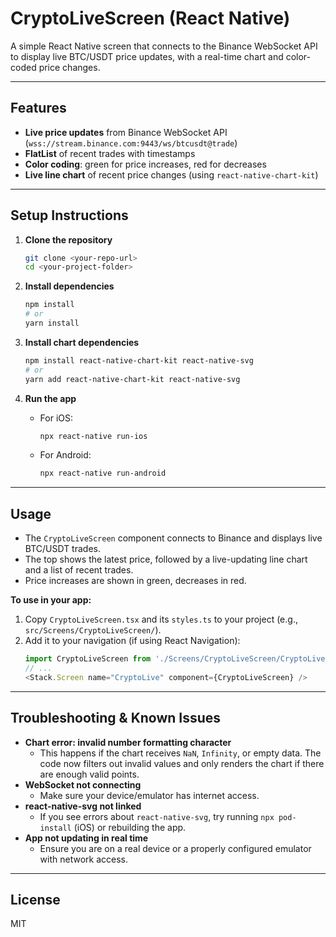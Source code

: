 # CryptoLiveScreen (React Native)

A simple React Native screen that connects to the Binance WebSocket API to display live BTC/USDT price updates, with a real-time chart and color-coded price changes.

---

## Features
- **Live price updates** from Binance WebSocket API (`wss://stream.binance.com:9443/ws/btcusdt@trade`)
- **FlatList** of recent trades with timestamps
- **Color coding**: green for price increases, red for decreases
- **Live line chart** of recent price changes (using `react-native-chart-kit`)

---

## Setup Instructions

1. **Clone the repository**
   ```sh
   git clone <your-repo-url>
   cd <your-project-folder>
   ```

2. **Install dependencies**
   ```sh
   npm install
   # or
   yarn install
   ```

3. **Install chart dependencies**
   ```sh
   npm install react-native-chart-kit react-native-svg
   # or
   yarn add react-native-chart-kit react-native-svg
   ```

4. **Run the app**
   - For iOS:
     ```sh
     npx react-native run-ios
     ```
   - For Android:
     ```sh
     npx react-native run-android
     ```

---

## Usage

- The `CryptoLiveScreen` component connects to Binance and displays live BTC/USDT trades.
- The top shows the latest price, followed by a live-updating line chart and a list of recent trades.
- Price increases are shown in green, decreases in red.

**To use in your app:**
1. Copy `CryptoLiveScreen.tsx` and its `styles.ts` to your project (e.g., `src/Screens/CryptoLiveScreen/`).
2. Add it to your navigation (if using React Navigation):
   ```js
   import CryptoLiveScreen from './Screens/CryptoLiveScreen/CryptoLiveScreen';
   // ...
   <Stack.Screen name="CryptoLive" component={CryptoLiveScreen} />
   ```

---

## Troubleshooting & Known Issues

- **Chart error: invalid number formatting character**
  - This happens if the chart receives `NaN`, `Infinity`, or empty data. The code now filters out invalid values and only renders the chart if there are enough valid points.
- **WebSocket not connecting**
  - Make sure your device/emulator has internet access.
- **react-native-svg not linked**
  - If you see errors about `react-native-svg`, try running `npx pod-install` (iOS) or rebuilding the app.
- **App not updating in real time**
  - Ensure you are on a real device or a properly configured emulator with network access.

---

## License
MIT

